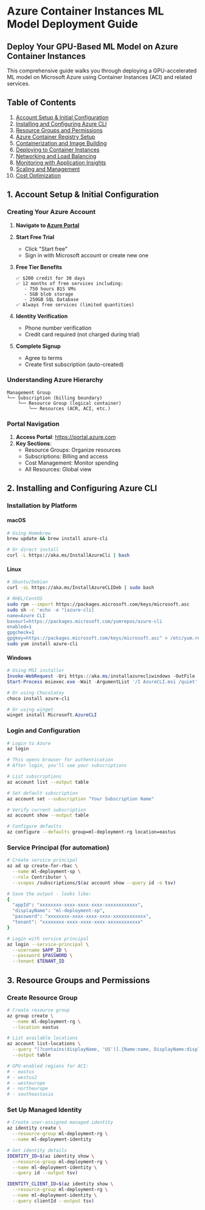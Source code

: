 # Azure Container Instances ML Model Deployment Guide

## Deploy Your GPU-Based ML Model on Azure Container Instances

This comprehensive guide walks you through deploying a GPU-accelerated ML model on Microsoft Azure using Container Instances (ACI) and related services.

## Table of Contents

1. [Account Setup & Initial Configuration](#1-account-setup--initial-configuration)
2. [Installing and Configuring Azure CLI](#2-installing-and-configuring-azure-cli)
3. [Resource Groups and Permissions](#3-resource-groups-and-permissions)
4. [Azure Container Registry Setup](#4-azure-container-registry-setup)
5. [Containerization and Image Building](#5-containerization-and-image-building)
6. [Deploying to Container Instances](#6-deploying-to-container-instances)
7. [Networking and Load Balancing](#7-networking-and-load-balancing)
8. [Monitoring with Application Insights](#8-monitoring-with-application-insights)
9. [Scaling and Management](#9-scaling-and-management)
10. [Cost Optimization](#10-cost-optimization)

## 1. Account Setup & Initial Configuration

### Creating Your Azure Account

1. **Navigate to [Azure Portal](https://azure.microsoft.com)**

2. **Start Free Trial**
   - Click "Start free"
   - Sign in with Microsoft account or create new one
   
3. **Free Tier Benefits**
   ```
   ✅ $200 credit for 30 days
   ✅ 12 months of free services including:
      - 750 hours B1S VMs
      - 5GB blob storage
      - 250GB SQL Database
   ✅ Always free services (limited quantities)
   ```

4. **Identity Verification**
   - Phone number verification
   - Credit card required (not charged during trial)

5. **Complete Signup**
   - Agree to terms
   - Create first subscription (auto-created)

### Understanding Azure Hierarchy

```
Management Group
└── Subscription (billing boundary)
    └── Resource Group (logical container)
        └── Resources (ACR, ACI, etc.)
```

### Portal Navigation

1. **Access Portal**: https://portal.azure.com
2. **Key Sections**:
   - Resource Groups: Organize resources
   - Subscriptions: Billing and access
   - Cost Management: Monitor spending
   - All Resources: Global view

## 2. Installing and Configuring Azure CLI

### Installation by Platform

#### macOS
```bash
# Using Homebrew
brew update && brew install azure-cli

# Or direct install
curl -L https://aka.ms/InstallAzureCli | bash
```

#### Linux
```bash
# Ubuntu/Debian
curl -sL https://aka.ms/InstallAzureCLIDeb | sudo bash

# RHEL/CentOS
sudo rpm --import https://packages.microsoft.com/keys/microsoft.asc
sudo sh -c 'echo -e "[azure-cli]
name=Azure CLI
baseurl=https://packages.microsoft.com/yumrepos/azure-cli
enabled=1
gpgcheck=1
gpgkey=https://packages.microsoft.com/keys/microsoft.asc" > /etc/yum.repos.d/azure-cli.repo'
sudo yum install azure-cli
```

#### Windows
```powershell
# Using MSI installer
Invoke-WebRequest -Uri https://aka.ms/installazurecliwindows -OutFile .\AzureCLI.msi
Start-Process msiexec.exe -Wait -ArgumentList '/I AzureCLI.msi /quiet'

# Or using Chocolatey
choco install azure-cli

# Or using winget
winget install Microsoft.AzureCLI
```

### Login and Configuration

```bash
# Login to Azure
az login

# This opens browser for authentication
# After login, you'll see your subscriptions

# List subscriptions
az account list --output table

# Set default subscription
az account set --subscription "Your Subscription Name"

# Verify current subscription
az account show --output table

# Configure defaults
az configure --defaults group=ml-deployment-rg location=eastus
```

### Service Principal (for automation)

```bash
# Create service principal
az ad sp create-for-rbac \
  --name ml-deployment-sp \
  --role Contributor \
  --scopes /subscriptions/$(az account show --query id -o tsv)

# Save the output - looks like:
{
  "appId": "xxxxxxxx-xxxx-xxxx-xxxx-xxxxxxxxxxxx",
  "displayName": "ml-deployment-sp",
  "password": "xxxxxxxx-xxxx-xxxx-xxxx-xxxxxxxxxxxx",
  "tenant": "xxxxxxxx-xxxx-xxxx-xxxx-xxxxxxxxxxxx"
}

# Login with service principal
az login --service-principal \
  --username $APP_ID \
  --password $PASSWORD \
  --tenant $TENANT_ID
```

## 3. Resource Groups and Permissions

### Create Resource Group

```bash
# Create resource group
az group create \
  --name ml-deployment-rg \
  --location eastus

# List available locations
az account list-locations \
  --query "[?contains(displayName, 'US')].{Name:name, DisplayName:displayName}" \
  --output table

# GPU-enabled regions for ACI:
# - eastus
# - westus2
# - westeurope
# - northeurope
# - southeastasia
```

### Set Up Managed Identity

```bash
# Create user-assigned managed identity
az identity create \
  --resource-group ml-deployment-rg \
  --name ml-deployment-identity

# Get identity details
IDENTITY_ID=$(az identity show \
  --resource-group ml-deployment-rg \
  --name ml-deployment-identity \
  --query id --output tsv)

IDENTITY_CLIENT_ID=$(az identity show \
  --resource-group ml-deployment-rg \
  --name ml-deployment-identity \
  --query clientId --output tsv)